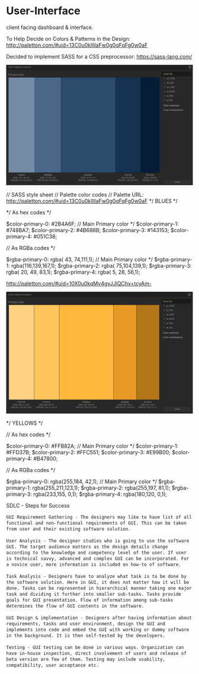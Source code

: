 # User-Interface
client facing dashboard &amp; interface.

To Help Decide on Colors & Patterns in the Design:
http://paletton.com/#uid=13C0u0kllllaFw0g0qFqFg0w0aF

Decided to implement SASS for a CSS preprocessor:
https://sass-lang.com/

<img src="Sass-Blue.png" alt="Blues">

// SASS style sheet
// Palette color codes
// Palette URL: http://paletton.com/#uid=13C0u0kllllaFw0g0qFqFg0w0aF
*/ BLUES */

*/ As hex codes */

$color-primary-0: #2B4A6F; // Main Primary color */
$color-primary-1: #748BA7;
$color-primary-2: #4B688B;
$color-primary-3: #143153;
$color-primary-4: #051C38;



// As RGBa codes */

$rgba-primary-0: rgba( 43, 74,111,1);	// Main Primary color */
$rgba-primary-1: rgba(116,139,167,1);
$rgba-primary-2: rgba( 75,104,139,1);
$rgba-primary-3: rgba( 20, 49, 83,1);
$rgba-primary-4: rgba(  5, 28, 56,1);


http://paletton.com/#uid=10X0u0kqMy4gyJJlQChv+tcyAm-

<img src="Sass-Yellow.png" alt="Yellows">

*/ YELLOWS */

// As hex codes */

$color-primary-0: #FFB82A;	// Main Primary color */
$color-primary-1: #FFD37B;
$color-primary-2: #FFC551;
$color-primary-3: #E99B00;
$color-primary-4: #B47800;



// As RGBa codes */

$rgba-primary-0: rgba(255,184, 42,1);	// Main Primary color */
$rgba-primary-1: rgba(255,211,123,1);
$rgba-primary-2: rgba(255,197, 81,1);
$rgba-primary-3: rgba(233,155,  0,1);
$rgba-primary-4: rgba(180,120,  0,1);

SDLC - Steps for Success

```
GUI Requirement Gathering - The designers may like to have list of all functional and non-functional requirements of GUI. This can be taken from user and their existing software solution.

User Analysis - The designer studies who is going to use the software GUI. The target audience matters as the design details change according to the knowledge and competency level of the user. If user is technical savvy, advanced and complex GUI can be incorporated. For a novice user, more information is included on how-to of software.

Task Analysis - Designers have to analyze what task is to be done by the software solution. Here in GUI, it does not matter how it will be done. Tasks can be represented in hierarchical manner taking one major task and dividing it further into smaller sub-tasks. Tasks provide goals for GUI presentation. Flow of information among sub-tasks determines the flow of GUI contents in the software.

GUI Design & implementation - Designers after having information about requirements, tasks and user environment, design the GUI and implements into code and embed the GUI with working or dummy software in the background. It is then self-tested by the developers.

Testing - GUI testing can be done in various ways. Organization can have in-house inspection, direct involvement of users and release of beta version are few of them. Testing may include usability, compatibility, user acceptance etc.
```
